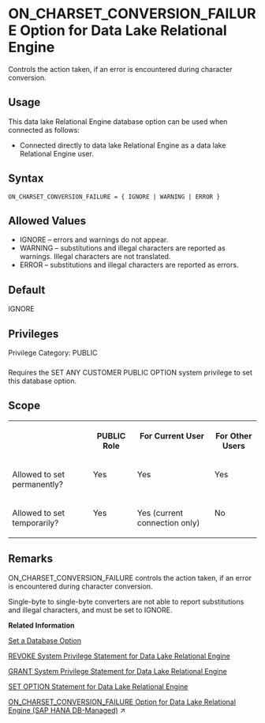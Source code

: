 <!-- loioa645abcb84f21015ab8891ab0425a318 -->

# ON\_CHARSET\_CONVERSION\_FAILURE Option for Data Lake Relational Engine

Controls the action taken, if an error is encountered during character conversion.



<a name="loioa645abcb84f21015ab8891ab0425a318__section_fq2_gpq_znb"/>

## Usage

This data lake Relational Engine database option can be used when connected as follows:

-   Connected directly to data lake Relational Engine as a data lake Relational Engine user.



<a name="loioa645abcb84f21015ab8891ab0425a318__on_charset_conversion_failure_syntax1"/>

## Syntax

```
ON_CHARSET_CONVERSION_FAILURE = { IGNORE | WARNING | ERROR }
```



<a name="loioa645abcb84f21015ab8891ab0425a318__on_charset_conversion_failure_values1"/>

## Allowed Values

-   IGNORE – errors and warnings do not appear.
-   WARNING – substitutions and illegal characters are reported as warnings. Illegal characters are not translated.
-   ERROR – substitutions and illegal characters are reported as errors.



<a name="loioa645abcb84f21015ab8891ab0425a318__on_charset_conversion_failure_default1"/>

## Default

IGNORE



<a name="loioa645abcb84f21015ab8891ab0425a318__on_charset_conversion_failure_priv1"/>

## Privileges

Privilege Category: PUBLIC



### 

Requires the SET ANY CUSTOMER PUBLIC OPTION system privilege to set this database option.



<a name="loioa645abcb84f21015ab8891ab0425a318__on_charset_conversion_failure_scope1"/>

## Scope


<table>
<tr>
<th valign="top">

 

</th>
<th valign="top">

PUBLIC Role

</th>
<th valign="top">

For Current User

</th>
<th valign="top">

For Other Users

</th>
</tr>
<tr>
<td valign="top">

Allowed to set permanently?

</td>
<td valign="top">

Yes

</td>
<td valign="top">

Yes

</td>
<td valign="top">

Yes

</td>
</tr>
<tr>
<td valign="top">

Allowed to set temporarily?

</td>
<td valign="top">

Yes

</td>
<td valign="top">

Yes \(current connection only\)

</td>
<td valign="top">

No

</td>
</tr>
</table>



<a name="loioa645abcb84f21015ab8891ab0425a318__on_charset_conversion_failure_remarks1"/>

## Remarks

ON\_CHARSET\_CONVERSION\_FAILURE controls the action taken, if an error is encountered during character conversion.

Single-byte to single-byte converters are not able to report substitutions and illegal characters, and must be set to IGNORE.

**Related Information**  


[Set a Database Option](set-a-database-option-0dcb893.md "You set options with the SET OPTION statement.")

[REVOKE System Privilege Statement for Data Lake Relational Engine](../080-sql-statements/revoke-system-privilege-statement-for-data-lake-relational-engine-a3eadda.md "Removes specific system privileges from specific users and the right to administer the privilege.")

[GRANT System Privilege Statement for Data Lake Relational Engine](../080-sql-statements/grant-system-privilege-statement-for-data-lake-relational-engine-a3dfcb0.md "Grants specific system privileges to users or roles, with or without administrative rights.")

[SET OPTION Statement for Data Lake Relational Engine](../080-sql-statements/set-option-statement-for-data-lake-relational-engine-a625da7.md "Changes options that affect the behavior of the database and its compatibility with Transact-SQL. Setting the value of an option can change the behavior for all users or an individual user, in either a temporary or permanent scope.")

[ON_CHARSET_CONVERSION_FAILURE Option for Data Lake Relational Engine (SAP HANA DB-Managed)](https://help.sap.com/viewer/a898e08b84f21015969fa437e89860c8/2024_3_QRC/en-US/6ed545d21d7a4c159cabfdd39fcc9c73.html "Controls the action taken, if an error is encountered during character conversion.") :arrow_upper_right:

